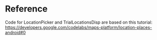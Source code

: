 # Reference

Code for LocationPicker and TrialLocationsDisp are based on this tutorial:<br />
https://developers.google.com/codelabs/maps-platform/location-places-android#0<br />
